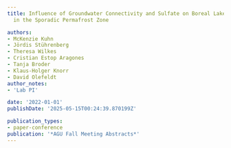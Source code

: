 ```yaml
---
title: Influence of Groundwater Connectivity and Sulfate on Boreal Lake Methane Dynamics
  in the Sporadic Permafrost Zone

authors:
- McKenzie Kuhn
- Jördis Stührenberg
- Theresa Wilkes
- Cristian Estop Aragones
- Tanja Broder
- Klaus-Holger Knorr
- David Olefeldt
author_notes:
- 'Lab PI'

date: '2022-01-01'
publishDate: '2025-05-15T00:24:39.870199Z'

publication_types:
- paper-conference
publication: '*AGU Fall Meeting Abstracts*'
---
```

